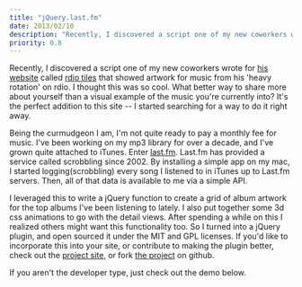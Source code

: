```yaml
---
title: "jQuery.last.fm"
date: 2013/02/10
description: "Recently, I discovered a script one of my new coworkers wrote for his website called rdio tiles that showed artwork for music from his 'heavy rotation' on rdio. I thought this was so cool. What better way to share more about yourself than a visual example of the music you're currently into? It's the perfect addition to this site -- I started searching for a way to do it right away."
priority: 0.8
---
```


Recently, I discovered a script one of my new coworkers wrote for [his website](http://www.number61.net/about/) called [rdio tiles](https://github.com/mgipp/Rdio-Tiles) that showed artwork for music from his 'heavy rotation' on rdio. I thought this was so cool. What better way to share more about yourself than a visual example of the music you're currently into? It's the perfect addition to this site -- I started searching for a way to do it right away.

Being the curmudgeon I am, I'm not quite ready to pay a monthly fee for music. I've been working on my mp3 library for over a decade, and I've grown quite attached to iTunes. Enter [last.fm](http://www.last.fm/). Last.fm has provided a service called scrobbling since 2002. By installing a simple app on my mac, I started logging(scrobbling) every song I listened to in iTunes up to Last.fm servers. Then, all of that data is available to me via a simple API.

I leveraged this to write a jQuery function to create a grid of album artwork for the top albums I've been listening to lately. I also put together some 3d css animations to go with the detail views. After spending a while on this I realized others might want this functionality too. So I turned into a jQuery plugin, and open sourced it under the MIT and GPL licenses. If you'd like to incorporate this into your site, or contribute to making the plugin better, check out the [project site](http://alexcash.github.com/jQuery.last.fm/), or fork [the project](https://github.com/alexcash/jQuery.last.fm) on github.

If you aren't the developer type, just check out the demo below.

<div class="lfm"></div>


